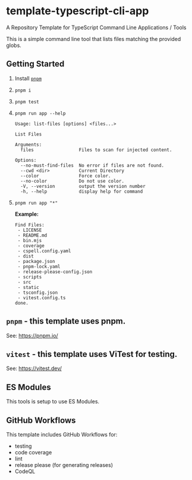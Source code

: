 # template-typescript-cli-app

A Repository Template for TypeScript Command Line Applications / Tools

This is a simple command line tool that lists files matching the provided globs.

## Getting Started

1.  Install [`pnpm`](https://pnppm.io)

1.  `pnpm i`

1.  `pnpm test`

1.  `pnpm run app --help`

    <!--- @@inject: static/help.txt --->

    ```
    Usage: list-files [options] <files...>

    List Files

    Arguments:
      files                 Files to scan for injected content.

    Options:
      --no-must-find-files  No error if files are not found.
      --cwd <dir>           Current Directory
      --color               Force color.
      --no-color            Do not use color.
      -V, --version         output the version number
      -h, --help            display help for command
    ```

    <!--- @@inject-end: static/help.txt --->

1.  `pnpm run app "*"`

    **Example:**

    <!--- @@inject: static/example.txt --->

    ```
    Find Files:
     - LICENSE
     - README.md
     - bin.mjs
     - coverage
     - cspell.config.yaml
     - dist
     - package.json
     - pnpm-lock.yaml
     - release-please-config.json
     - scripts
     - src
     - static
     - tsconfig.json
     - vitest.config.ts
    done.
    ```

    <!--- @@inject-end: static/example.txt --->

## `pnpm` - this template uses pnpm.

See: https://pnpm.io/

## `vitest` - this template uses ViTest for testing.

See: https://vitest.dev/

## ES Modules

This tools is setup to use ES Modules.

## GitHub Workflows

This template includes GitHub Workflows for:

- testing
- code coverage
- lint
- release please (for generating releases)
- CodeQL
